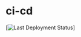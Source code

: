 # ci-cd
[![Last Deployment Status](https://github.com/mkgeka/ci-cd/workflows/CI-CD/badge.svg?branch=master)]
